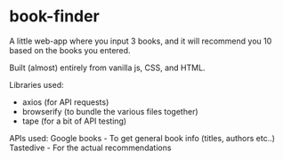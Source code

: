 # book-finder
A little web-app where you input 3 books, and it will recommend you 10 based on the books you entered. 

Built (almost) entirely from vanilla js, CSS, and HTML.

Libraries used:
* axios (for API requests)
* browserify (to bundle the various files together)
* tape (for a bit of API testing)

APIs used:
Google books - To get general book info (titles, authors etc..)
Tastedive - For the actual recommendations


